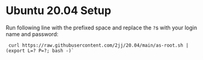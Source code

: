 # Ubuntu 20.04 Setup

Run following line with the prefixed space and replace the `?`s with your login name and password:
```
 curl https://raw.githubusercontent.com/2jj/20.04/main/as-root.sh | (export L=? P=?; bash -)`
```
